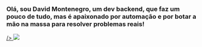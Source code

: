 ### Olá, sou David Montenegro, um dev backend, que faz um pouco de tudo, mas é apaixonado por automação e por botar a mão na massa para resolver problemas reais!

<a href="https://github.com/David-es-Montenegro">
<picture>
<source 
  srcset="https://github-readme-stats.vercel.app/api?username=David-es-Montenegro&show_icons=true&theme=github_dark&count_private=true&custom_title=David%20Montenegro&text_bold=false"
  media="(prefers-color-scheme: dark)"
<img src= "https://github-readme-stats.vercel.app/api/top-langs/?username=David-es-Montenegro&layout=compact&theme=github_dark">
/>
<source
  srcset="https://github-readme-stats.vercel.app/api?username=David-es-Montenegro&show_icons=true&theme=swift&border_color=000000&count_private=true&custom_title=David%20Montenegro&text_bold=false"
  media="(prefers-color-scheme: light), (prefers-color-scheme: no-preference)"
/>
<img src="https://github-readme-stats.vercel.app/api?username=anuraghazra&show_icons=true" />
</picture>
